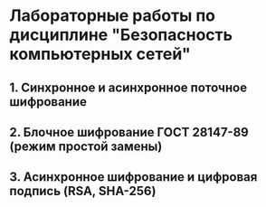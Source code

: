 # Лабораторные работы по дисциплине "Безопасность компьютерных сетей"
## 1. Синхронное и асинхронное поточное шифрование
## 2. Блочное шифрование ГОСТ 28147-89 (режим простой замены)
## 3. Асинхронное шифрование и цифровая подпись (RSA, SHA-256)
